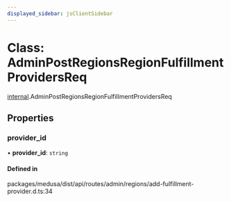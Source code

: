 ```yaml
---
displayed_sidebar: jsClientSidebar
---
```


# Class: AdminPostRegionsRegionFulfillmentProvidersReq

[internal](../modules/internal.md).AdminPostRegionsRegionFulfillmentProvidersReq

## Properties

### provider\_id

• **provider\_id**: `string`

#### Defined in

packages/medusa/dist/api/routes/admin/regions/add-fulfillment-provider.d.ts:34
